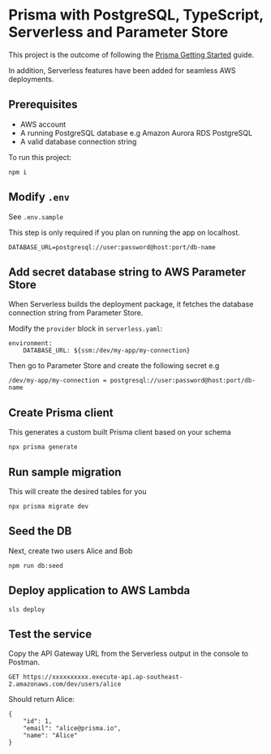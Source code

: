 # Prisma with PostgreSQL, TypeScript, Serverless and Parameter Store

This project is the outcome of following the [Prisma Getting Started](https://www.prisma.io/docs/getting-started/setup-prisma/start-from-scratch/relational-databases-typescript-postgres) guide.

In addition, Serverless features have been added for seamless AWS deployments.

## Prerequisites

- AWS account
- A running PostgreSQL database e.g Amazon Aurora RDS PostgreSQL
- A valid database connection string

To run this project:

```
npm i
```

## Modify `.env`

See `.env.sample`

This step is only required if you plan on running the app on localhost.

```
DATABASE_URL=postgresql://user:password@host:port/db-name
```

## Add secret database string to AWS Parameter Store

When Serverless builds the deployment package, it fetches the database connection string from Parameter Store.

Modify the `provider` block in `serverless.yaml`:

```
environment:
    DATABASE_URL: ${ssm:/dev/my-app/my-connection}
```

Then go to Parameter Store and create the following secret e.g
```
/dev/my-app/my-connection = postgresql://user:password@host:port/db-name
```
## Create Prisma client

This generates a custom built Prisma client based on your schema
```
npx prisma generate
```
## Run sample migration

This will create the desired tables for you
```
npx prisma migrate dev
```

## Seed the DB

Next, create two users Alice and Bob

```
npm run db:seed
```

## Deploy application to AWS Lambda

```
sls deploy
```

## Test the service
Copy the API Gateway URL from the Serverless output in the console to Postman.

```
GET https://xxxxxxxxxx.execute-api.ap-southeast-2.amazonaws.com/dev/users/alice
```

Should return Alice:

```
{
    "id": 1,
    "email": "alice@prisma.io",
    "name": "Alice"
}
```
